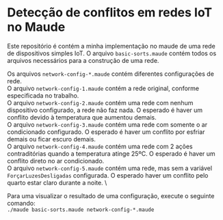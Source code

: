# Detecção de conflitos em redes IoT no Maude
Este repositório é contém a minha implementação no maude de uma rede de dispositivos simples IoT.
O arquivo `basic-sorts.maude` contém todos os arquivos necessários para a construção de uma rede.

Os arquivos `network-config-*.maude` contém diferentes configurações de rede. \
O arquivo `network-config-1.maude` contém a rede original, conforme especificada no trabalho. \
O arquivo `network-config-2.maude` contém uma rede com nenhum dispositivo configurado, a rede não faz nada. O esperado é haver um conflito devido à temperatura que aumentou demais. \
O arquivo `network-config-3.maude` contém uma rede com somente o ar condicionado configurado. O esperado é haver um conflito por esfriar demais ou ficar escuro demais. \
O arquivo `network-config-4.maude` contém uma rede com 2 ações contraditórias quando a temperatura atinge 25ºC. O esperado é haver um conflito direto no ar condicionado. \
O arquivo `network-config-5.maude` contém uma rede, mas sem a variável `ForçarLuzesDesligadas` configurada. O esperado haver um conflito pelo quarto estar claro durante a noite. \

Para uma visualizar o resultado de uma configuração, execute o seguinte comando: \
`./maude basic-sorts.maude network-config-*.maude`